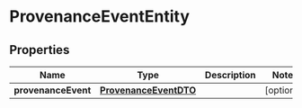 
# ProvenanceEventEntity

## Properties
Name | Type | Description | Notes
------------ | ------------- | ------------- | -------------
**provenanceEvent** | [**ProvenanceEventDTO**](ProvenanceEventDTO.md) |  |  [optional]



